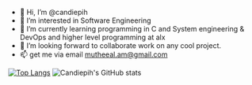 - 👋 Hi, I’m @candiepih
- 👀 I’m interested in Software Engineering
- 🌱 I’m currently learning programming in C and System engineering & DevOps and higher level programming at alx
- 💞️ I’m looking forward to collaborate work on any cool project.
- 📫 get me via email mutheeal.am@gmail.com

[![Top Langs](https://github-readme-stats.vercel.app/api/top-langs/?username=candiepih&layout=compact)](https://github.com/candiepih/github-readme-stats)
![Candiepih's GitHub stats](https://github-readme-stats.vercel.app/api?username=candiepih&show_icons=true&theme=outrun&bg_color=30,e96443,904e95)
<!---
candiepih/candiepih is a ✨ special ✨ repository because its `README.md` (this file) appears on your GitHub profile.
You can click the Preview link to take a look at your changes.
--->
